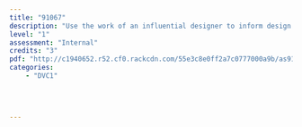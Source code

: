```yaml
---
title: "91067"
description: "Use the work of an influential designer to inform design ideas"
level: "1"
assessment: "Internal"
credits: "3"
pdf: "http://c1940652.r52.cf0.rackcdn.com/55e3c8e0ff2a7c0777000a9b/as91067.pdf"
categories:
    - "DVC1"
    
    
    
    
---
```

